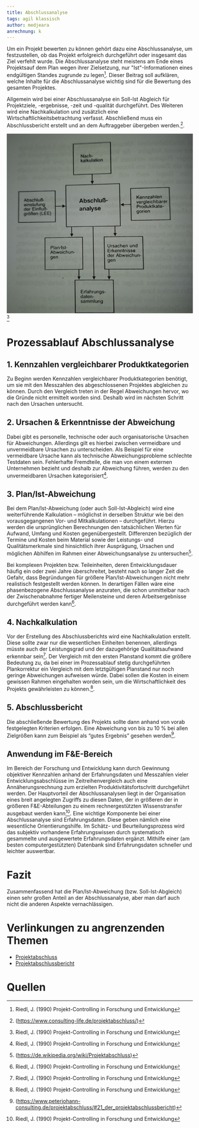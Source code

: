```yaml
---
title: Abschlussanalyse
tags: agil klassisch
author: medjeara
anrechnung: k
---
```


Um ein Projekt bewerten zu können gehört dazu eine Abschlussanalyse, um festzustellen, ob das Projekt erfolgreich durchgeführt oder insgesamt das Ziel verfehlt 
wurde. 
Die Abschlussanalyse steht meistens am Ende eines Projektsauf dem Plan wegen ihrer Zielsetzung, nur "Ist"-Informationen eines endgültigen Standes zugrunde zu 
legen[^3]. Dieser Beitrag soll aufklären, welche Inhalte für die Abschlussanalyse wichtig sind für die Bewertung des gesamten Projektes.

Allgemein wird bei einer Abschlussanalyse ein Soll-Ist Abgleich für Projektziele, -ergebnisse, -zeit und -qualität durchgeführt. Des Weiteren wird eine 
Nachkalkulation und zusätzlich eine Wirtschaftlichkeitsbetrachtung verfasst. Abschließend muss ein Abschlussbericht erstellt und an dem Auftraggeber 
übergeben werden.[^2].

![Beispielabbildung](Abschlussanalyse/Screenshot-2165.jpg)[^3]

# Prozessablauf Abschlussanalyse

## 1. Kennzahlen vergleichbarer Produktkategorien
Zu Beginn werden Kennzahlen vergleichbarer Produktkategorien benötigt, um sie mit den Messzahlen des abgeschlossenen Projektes abgleichen zu können. Durch den 
Vergleich treten in der Regel Abweichungen hervor, wo die Gründe nicht ermittelt worden sind. Deshalb wird im nächsten Schritt nach den Ursachen untersucht.

## 2. Ursachen & Erkenntnisse der Abweichung
Dabei gibt es personelle, technische oder auch organisatorische Ursachen für Abweichungen. Allerdings gilt es hierbei zwischen vermeidbare und unvermeidbare 
Ursachen zu unterscheiden. Als Beispiel für eine vermeidbare Ursache kann als technische Abweichungsprobleme schlechte Testdaten sein. 
Fehlerhafte Fremdteile, die man von einem externen Unternehmen bezieht und deshalb zur Abweichung führen, werden zu den unvermeidbaren Ursachen kategorisiert[^3].

## 3. Plan/Ist-Abweichung
Bei dem Plan/Ist-Abweichung (oder auch Soll-Ist-Abgleich) wird eine weiterführende Kalkulation – möglichst in derselben Struktur wie bei den vorausgegangenen Vor- 
und Mitkalkulationen – durchgeführt. Hierzu werden die ursprünglichen Berechnungen den tatsächlichen Werten für Aufwand, Umfang und Kosten gegenübergestellt. 
Differenzen bezüglich der Termine und Kosten beim Material sowie der Leistungs- und Qualitätsmerkmale sind hinsichtlich ihrer Ausprägung, Ursachen und möglichen 
Abhilfen im Rahmen einer Abweichungsanalyse zu untersuchen[^4].

Bei komplexen Projekten bzw. Teileinheiten, deren Entwicklungsdauer häufig ein oder zwei Jahre überschreitet, besteht nach so langer Zeit die Gefahr, dass 
Begründungen für größere Plan/Ist-Abweichungen nicht mehr realistisch festgestellt werden können. In derartigen Fällen wäre eine phasenbezogene Abschlussanalyse 
anzuraten, die schon unmittelbar nach der Zwischenabnahme fertiger Meilensteine und deren Arbeitsergebnisse durchgeführt werden kann[^3].

## 4. Nachkalkulation
Vor der Erstellung des Abschlussberichts wird eine Nachkalkulation erstellt. Diese sollte zwar nur die wesentlichen Einheiten benennen, allerdings müsste auch der 
Leistungsgrad und der dazugehörige Qualitätsaufwand erkennbar sein[^3].
Der Vergleich mit den ersten Planstand kommt die größere Bedeutung zu, da bei einer im Prozessablauf stetig durchgeführten Plankorrektur ein Vergleich mit dem 
letztgültigen Planstand nur noch geringe Abweichungen aufweisen würde. Dabei sollen die Kosten in einem gewissen Rahmen eingehalten worden sein, um die 
Wirtschaftlichkeit des Projekts gewährleisten zu können.[^3].

## 5. Abschlussbericht
Die abschließende Bewertung des Projekts sollte dann anhand von vorab festgelegten Kriterien erfolgen. Eine Abweichung von bis zu 10 % bei allen Zielgrößen kann 
zum Beispiel als “gutes Ergebnis” gesehen werden[^1]. 

## Anwendung im F&E-Bereich

Im Bereich der Forschung und Entwicklung kann durch Gewinnung objektiver Kennzahlen anhand der Erfahrungsdaten und Messzahlen vieler Entwicklungsabschlüsse im 
Zeitreihenvergleich auch eine Annäherungsrechnung zum erzielten Produktivitätsfortschritt durchgeführt werden. Der Hauptvorteil der Abschlussanalysen liegt in der 
Organisation eines breit angelegten Zugriffs zu diesen Daten, der in größeren der in größeren F&E-Abteilungen zu einem 
rechnergestützten Wissenstransfer ausgebaut werden kann[^3].
Eine wichtige Komponente bei einer Abschlussanalyse sind Erfahrungsdaten. Diese geben nämlich eine wesentliche Orientierungshilfe. Im Schätz- und 
Beurteilungsprozess wird das subjektiv vorhandene Erfahrungswissen durch systematisch gesammelte und ausgewertete Erfahrungsdaten ergänzt. Mithilfe einer (am besten 
computergestützten) Datenbank sind Erfahrungsdaten schneller und leichter auswertbar. 
 
# Fazit
Zusammenfassend hat die Plan/Ist-Abweichung (bzw. Soll-Ist-Abgleich) einen sehr großen Anteil an der Abschlussanalyse, aber man darf auch nicht die anderen Aspekte vernachlässigen. 


# Verlinkungen zu angrenzenden Themen
* [Projektabschluss](Projektabschluss.md)
* [Projektabschlussbericht](Projektabschlussbericht.md)
 
# Quellen

[^1]: (https://www.peterjohann-consulting.de/projektabschluss/#21_der_projektabschlussbericht)
[^2]: (https://www.consulting-life.de/projektabschluss/)
[^3]: Riedl, J. (1990) Projekt-Controlling in Forschung und Entwicklung
[^4]: (https://de.wikipedia.org/wiki/Projektabschluss)

